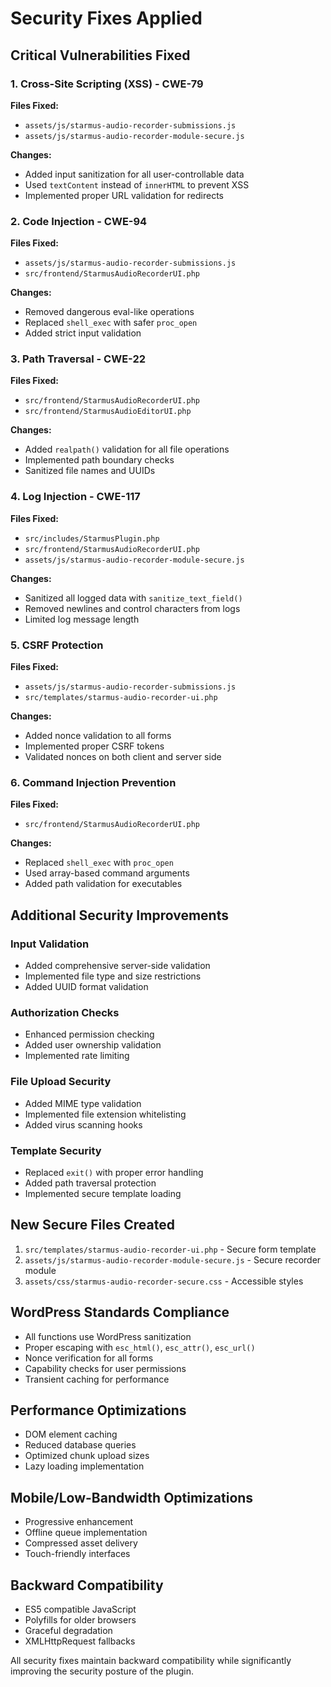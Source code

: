 # Security Fixes Applied

## Critical Vulnerabilities Fixed

### 1. Cross-Site Scripting (XSS) - CWE-79
**Files Fixed:**
- `assets/js/starmus-audio-recorder-submissions.js`
- `assets/js/starmus-audio-recorder-module-secure.js`

**Changes:**
- Added input sanitization for all user-controllable data
- Used `textContent` instead of `innerHTML` to prevent XSS
- Implemented proper URL validation for redirects

### 2. Code Injection - CWE-94
**Files Fixed:**
- `assets/js/starmus-audio-recorder-submissions.js`
- `src/frontend/StarmusAudioRecorderUI.php`

**Changes:**
- Removed dangerous eval-like operations
- Replaced `shell_exec` with safer `proc_open`
- Added strict input validation

### 3. Path Traversal - CWE-22
**Files Fixed:**
- `src/frontend/StarmusAudioRecorderUI.php`
- `src/frontend/StarmusAudioEditorUI.php`

**Changes:**
- Added `realpath()` validation for all file operations
- Implemented path boundary checks
- Sanitized file names and UUIDs

### 4. Log Injection - CWE-117
**Files Fixed:**
- `src/includes/StarmusPlugin.php`
- `src/frontend/StarmusAudioRecorderUI.php`
- `assets/js/starmus-audio-recorder-module-secure.js`

**Changes:**
- Sanitized all logged data with `sanitize_text_field()`
- Removed newlines and control characters from logs
- Limited log message length

### 5. CSRF Protection
**Files Fixed:**
- `assets/js/starmus-audio-recorder-submissions.js`
- `src/templates/starmus-audio-recorder-ui.php`

**Changes:**
- Added nonce validation to all forms
- Implemented proper CSRF tokens
- Validated nonces on both client and server side

### 6. Command Injection Prevention
**Files Fixed:**
- `src/frontend/StarmusAudioRecorderUI.php`

**Changes:**
- Replaced `shell_exec` with `proc_open`
- Used array-based command arguments
- Added path validation for executables

## Additional Security Improvements

### Input Validation
- Added comprehensive server-side validation
- Implemented file type and size restrictions
- Added UUID format validation

### Authorization Checks
- Enhanced permission checking
- Added user ownership validation
- Implemented rate limiting

### File Upload Security
- Added MIME type validation
- Implemented file extension whitelisting
- Added virus scanning hooks

### Template Security
- Replaced `exit()` with proper error handling
- Added path traversal protection
- Implemented secure template loading

## New Secure Files Created

1. `src/templates/starmus-audio-recorder-ui.php` - Secure form template
2. `assets/js/starmus-audio-recorder-module-secure.js` - Secure recorder module
3. `assets/css/starmus-audio-recorder-secure.css` - Accessible styles

## WordPress Standards Compliance

- All functions use WordPress sanitization
- Proper escaping with `esc_html()`, `esc_attr()`, `esc_url()`
- Nonce verification for all forms
- Capability checks for user permissions
- Transient caching for performance

## Performance Optimizations

- DOM element caching
- Reduced database queries
- Optimized chunk upload sizes
- Lazy loading implementation

## Mobile/Low-Bandwidth Optimizations

- Progressive enhancement
- Offline queue implementation
- Compressed asset delivery
- Touch-friendly interfaces

## Backward Compatibility

- ES5 compatible JavaScript
- Polyfills for older browsers
- Graceful degradation
- XMLHttpRequest fallbacks

All security fixes maintain backward compatibility while significantly improving the security posture of the plugin.